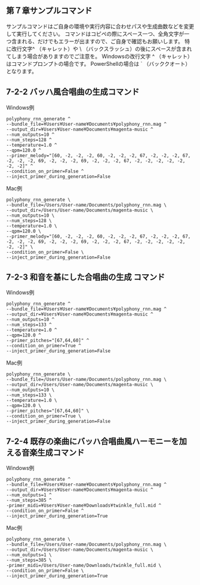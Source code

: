 ## 第７章サンプルコマンド
サンプルコマンドはご自身の環境や実行内容に合わせパスや生成曲数などを変更して実行してください。 コマンドはコピペの際にスペース一つ、全角文字が一つ含まれる、だけでもエラーが出ますので、ご自身で確認もお願いします。 特に改行文字^ （キャレット）や \ （バックスラッシュ）の後にスペースが含まれてしまう場合がありますのでご注意を。 Windowsの改行文字 ^ （キャレット）はコマンドプロンプトの場合です。 PowerShellの場合は ` （バッククオート）となります。

## 7-2-2 バッハ風合唱曲の生成コマンド

Windows例
```
polyphony_rnn_generate ^
--bundle_file=¥Users¥User-name¥Documents¥polyphony_rnn.mag ^
--output_dir=¥Users¥User-name¥Documents¥magenta-music ^
--num_outputs=10 ^
--num_steps=128 ^
--temperature=1.0 ^
--qpm=120.0 ^
--primer_melody="[60, -2, -2, -2, 60, -2, -2, -2, 67, -2, -2, -2, 67, -2, -2, -2, 69, -2, -2, -2, 69, -2, -2, -2, 67, -2, -2, -2, -2, -2, -2, -2]" ^
--condition_on_primer=False ^
--inject_primer_during_generation=False 
```

Mac例
```
polyphony_rnn_generate \
--bundle_file=/Users/User-name/Documents/polyphony_rnn.mag \
--output_dir=/Users/User-name/Documents/magenta-music \
--num_outputs=10 \
--num_steps=128 \
--temperature=1.0 \
--qpm=120.0 \
--primer_melody="[60, -2, -2, -2, 60, -2, -2, -2, 67, -2, -2, -2, 67, -2, -2, -2, 69, -2, -2, -2, 69, -2, -2, -2, 67, -2, -2, -2, -2, -2, -2, -2]" \
--condition_on_primer=False \
--inject_primer_during_generation=False
```

## 7-2-3 和音を基にした合唱曲の生成 コマンド

Windows例
```
polyphony_rnn_generate ^
--bundle_file=¥Users¥User-name¥Documents¥polyphony_rnn.mag ^
--output_dir=¥Users¥User-name¥Documents¥magenta-music ^
--num_outputs=10 ^
--num_steps=133 ^
--temperature=1.0 ^
--qpm=120.0 ^
--primer_pitches="[67,64,60]" ^
--condition_on_primer=True ^
--inject_primer_during_generation=False 
```

Mac例
```
polyphony_rnn_generate \
--bundle_file=/Users/User-name/Documents/polyphony_rnn.mag \
--output_dir=/Users/User-name/Documents/magenta-music \
--num_outputs=10 \
--num_steps=133 \
--temperature=1.0 \
--qpm=120.0 \
--primer_pitches="[67,64,60]" \
--condition_on_primer=True \
--inject_primer_during_generation=False
```

## 7-2-4 既存の楽曲にバッハ合唱曲風ハーモニーを加える音楽生成コマンド

Windows例 
```
polyphony_rnn_generate ^
--bundle_file=¥Users¥User-name¥Documents¥polyphony_rnn.mag ^
--output_dir=¥Users¥User-name¥Documents¥magenta-music ^
--num_outputs=1 ^
--num_steps=385 ^
-primer_midi=¥Users¥User-name¥Downloads¥twinkle_full.mid ^
--condition_on_primer=False ^
--inject_primer_during_generation=True
```

Mac例 
```
polyphony_rnn_generate \
--bundle_file=/Users/User-name/Documents/polyphony_rnn.mag \
--output_dir=/Users/User-name/Documents/magenta-music \
--num_outputs=1 \
--num_steps=385 \
-primer_midi=/Users/User-name/Downloads/twinkle_full.mid \
--condition_on_primer=False \
--inject_primer_during_generation=True
```

